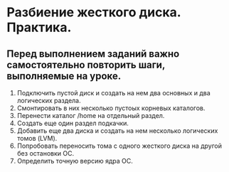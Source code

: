 # Разбиение жесткого диска. Практика.
## Перед выполнением заданий важно самостоятельно повторить шаги, выполняемые на уроке.

1. Подключить пустой диск и создать на нем два основных и два логических раздела.
2. Смонтировать в них несколько пустоых корневых каталогов.
3. Перенести каталог /home на отдельный раздел.
4. Создать еще один раздел подкачки.
5. Добавить еще два диска и создать на нем несколько логических томов (LVM).
6. Попробовать переносить тома с одного жесткого диска на другой без остановки ОС.
7. Определить точную версию ядра ОС.
